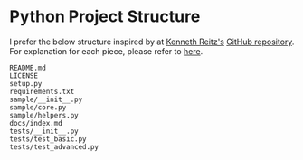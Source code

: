 # Python Project Structure

I prefer the below structure inspired by at [Kenneth Reitz's](http://www.kennethreitz.org/) [GitHub repository](https://github.com/kennethreitz/samplemod). For explanation for each piece, please refer to [here](http://www.kennethreitz.org/essays/repository-structure-and-python).

```
README.md
LICENSE
setup.py
requirements.txt
sample/__init__.py
sample/core.py
sample/helpers.py
docs/index.md
tests/__init__.py
tests/test_basic.py
tests/test_advanced.py
```